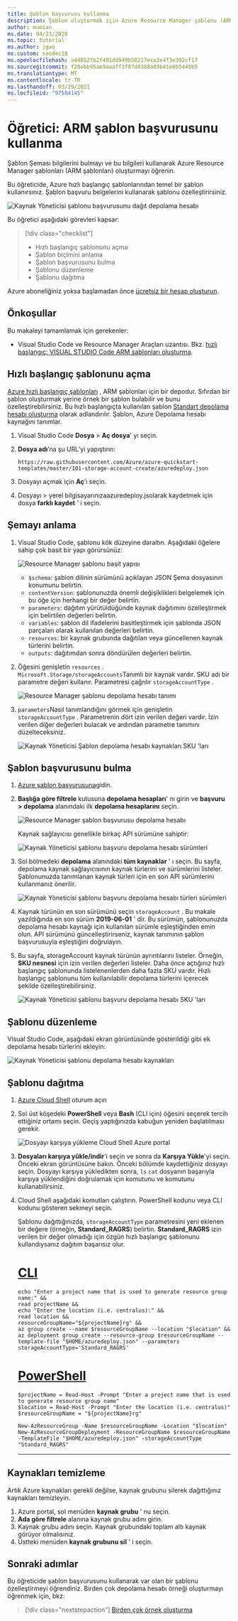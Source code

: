 ```yaml
---
title: Şablon başvurusu kullanma
description: Şablon oluşturmak için Azure Resource Manager şablonu (ARM şablonu) başvurusunu kullanın.
author: mumian
ms.date: 04/23/2020
ms.topic: tutorial
ms.author: jgao
ms.custom: seodec18
ms.openlocfilehash: a44852fb2f491dd949b58217eca3e4f3e392cf17
ms.sourcegitcommit: f28ebb95ae9aaaff3f87d8388a09b41e0b3445b5
ms.translationtype: MT
ms.contentlocale: tr-TR
ms.lasthandoff: 03/29/2021
ms.locfileid: "97584145"
---
```

# <a name="tutorial-utilize-the-arm-template-reference"></a>Öğretici: ARM şablon başvurusunu kullanma

Şablon Şeması bilgilerini bulmayı ve bu bilgileri kullanarak Azure Resource Manager şablonları (ARM şablonları) oluşturmayı öğrenin.

Bu öğreticide, Azure hızlı başlangıç şablonlarından temel bir şablon kullanırsınız. Şablon başvuru belgelerini kullanarak şablonu özelleştirirsiniz.

![Kaynak Yöneticisi şablonu başvurusunu dağıt depolama hesabı](./media/template-tutorial-use-template-reference/resource-manager-template-tutorial-deploy-storage-account.png)

Bu öğretici aşağıdaki görevleri kapsar:

> [!div class="checklist"]
> * Hızlı başlangıç şablonunu açma
> * Şablon biçimini anlama
> * Şablon başvurusunu bulma
> * Şablonu düzenleme
> * Şablonu dağıtma

Azure aboneliğiniz yoksa başlamadan önce [ücretsiz bir hesap oluşturun](https://azure.microsoft.com/free/).

## <a name="prerequisites"></a>Önkoşullar

Bu makaleyi tamamlamak için gerekenler:

* Visual Studio Code ve Resource Manager Araçları uzantısı. Bkz. [hızlı başlangıç: VISUAL STUDIO Code ARM şablonları oluşturma](quickstart-create-templates-use-visual-studio-code.md).

## <a name="open-a-quickstart-template"></a>Hızlı başlangıç şablonunu açma

[Azure hızlı başlangıç şablonları](https://azure.microsoft.com/resources/templates/) , ARM şablonları için bir depodur. Sıfırdan bir şablon oluşturmak yerine örnek bir şablon bulabilir ve bunu özelleştirebilirsiniz. Bu hızlı başlangıçta kullanılan şablon [Standart depolama hesabı oluşturma](https://azure.microsoft.com/resources/templates/101-storage-account-create/) olarak adlandırılır. Şablon, Azure Depolama hesabı kaynağını tanımlar.

1. Visual Studio Code **Dosya**  >  **Aç dosya**' yı seçin.
1. **Dosya adı**’na şu URL’yi yapıştırın:

    ```url
    https://raw.githubusercontent.com/Azure/azure-quickstart-templates/master/101-storage-account-create/azuredeploy.json
    ```

1. Dosyayı açmak için **Aç**’ı seçin.
1. Dosyayı   >  yerel bilgisayarınızaazuredeploy.jsolarak kaydetmek için dosya **farklı kaydet** _'_ i seçin.

## <a name="understand-the-schema"></a>Şemayı anlama

1. Visual Studio Code, şablonu kök düzeyine daraltın. Aşağıdaki öğelere sahip çok basit bir yapı görürsünüz:

    ![Resource Manager şablonu basit yapısı](./media/template-tutorial-use-template-reference/resource-manager-template-simplest-structure.png)

    * `$schema`: şablon dilinin sürümünü açıklayan JSON Şema dosyasının konumunu belirtin.
    * `contentVersion`: şablonunuzda önemli değişiklikleri belgelemek için bu öğe için herhangi bir değer belirtin.
    * `parameters`: dağıtım yürütüldüğünde kaynak dağıtımını özelleştirmek için belirtilen değerleri belirtin.
    * `variables`: şablon dil ifadelerini basitleştirmek için şablonda JSON parçaları olarak kullanılan değerleri belirtin.
    * `resources`: bir kaynak grubunda dağıtılan veya güncellenen kaynak türlerini belirtin.
    * `outputs`: dağıtımdan sonra döndürülen değerleri belirtin.

1. Öğesini genişletin `resources` . `Microsoft.Storage/storageAccounts`Tanımlı bir kaynak vardır. SKU adı bir parametre değeri kullanır. Parametresi çağrılır `storageAccountType` .

    ![Resource Manager şablonu depolama hesabı tanımı](./media/template-tutorial-use-template-reference/resource-manager-template-storage-resource.png)

1. `parameters`Nasıl tanımlandığını görmek için genişletin `storageAccountType` . Parametrenin dört izin verilen değeri vardır. İzin verilen diğer değerleri bulacak ve ardından parametre tanımını düzelteceksiniz.

    ![Kaynak Yöneticisi Şablon depolama hesabı kaynakları SKU 'ları](./media/template-tutorial-use-template-reference/resource-manager-template-storage-resources-skus-old.png)

## <a name="find-the-template-reference"></a>Şablon başvurusunu bulma

1. [Azure şablon başvurusuna](/azure/templates/)gidin.
1. **Başlığa göre filtrele** kutusuna **depolama hesapları**' nı girin ve **başvuru > depolama** alanındaki ilk **depolama hesaplarını** seçin.

    ![Resource Manager şablon başvurusu depolama hesabı](./media/template-tutorial-use-template-reference/resource-manager-template-resources-reference-storage-accounts.png)

    Kaynak sağlayıcısı genellikle birkaç API sürümüne sahiptir:

    ![Kaynak Yöneticisi şablonu başvuru depolama hesabı sürümleri](./media/template-tutorial-use-template-reference/resource-manager-template-resources-reference-storage-accounts-versions.png)

1. Sol bölmedeki **depolama** alanındaki **tüm kaynaklar** ' ı seçin. Bu sayfa, depolama kaynak sağlayıcısının kaynak türlerini ve sürümlerini listeler. Şablonunuzda tanımlanan kaynak türleri için en son API sürümlerini kullanmanız önerilir.

    ![Kaynak Yöneticisi şablonu başvuru depolama hesabı türleri sürümleri](./media/template-tutorial-use-template-reference/resource-manager-template-resources-reference-storage-accounts-types-versions.png)

1. Kaynak türünün en son sürümünü seçin `storageAccount` . Bu makale yazıldığında en son sürüm **2019-06-01** ' dir. Bu sürümün, şablonunuzda depolama hesabı kaynağı için kullanılan sürümle eşleştiğinden emin olun. API sürümünü güncelleştirirseniz, kaynak tanımının şablon başvurusuyla eşleştiğini doğrulayın.

1. Bu sayfa, storageAccount kaynak türünün ayrıntılarını listeler. Örneğin, **SKU nesnesi** için izin verilen değerleri listeler. Daha önce açtığınız hızlı başlangıç şablonunda listelenenlerden daha fazla SKU vardır. Hızlı başlangıç şablonunu tüm kullanılabilir depolama türlerini içerecek şekilde özelleştirebilirsiniz.

    ![Kaynak Yöneticisi şablonu başvuru depolama hesabı SKU 'ları](./media/template-tutorial-use-template-reference/resource-manager-template-resources-reference-storage-accounts-skus.png)

## <a name="edit-the-template"></a>Şablonu düzenleme

Visual Studio Code, aşağıdaki ekran görüntüsünde gösterildiği gibi ek depolama hesabı türlerini ekleyin:

![Kaynak Yöneticisi şablonu depolama hesabı kaynakları](./media/template-tutorial-use-template-reference/resource-manager-template-storage-resources-skus.png)

## <a name="deploy-the-template"></a>Şablonu dağıtma

1. [Azure Cloud Shell](https://shell.azure.com) oturum açın

1. Sol üst köşedeki **PowerShell** veya **Bash** (CLI için) öğesini seçerek tercih ettiğiniz ortamı seçin.  Geçiş yaptığınızda kabuğun yeniden başlatılması gerekir.

    ![Dosyayı karşıya yükleme Cloud Shell Azure portal](./media/template-tutorial-use-template-reference/azure-portal-cloud-shell-upload-file.png)

1. **Dosyaları karşıya yükle/indir**'i seçin ve sonra da **Karşıya Yükle**'yi seçin. Önceki ekran görüntüsüne bakın. Önceki bölümde kaydettiğiniz dosyayı seçin. Dosyayı karşıya yükledikten sonra, `ls` `cat` dosyanın başarıyla karşıya yüklendiğini doğrulamak için komutunu ve komutunu kullanabilirsiniz.

1. Cloud Shell aşağıdaki komutları çalıştırın. PowerShell kodunu veya CLI kodunu gösteren sekmeyi seçin.

   Şablonu dağıttığınızda, `storageAccountType` parametresini yeni eklenen bir değere (örneğin, **Standard_RAGRS**) belirtin. **Standard_RAGRS** izin verilen bir değer olmadığı için özgün hızlı başlangıç şablonunu kullandıysanız dağıtım başarısız olur.

    # <a name="cli"></a>[CLI](#tab/CLI)

    ```azurecli
    echo "Enter a project name that is used to generate resource group name:" &&
    read projectName &&
    echo "Enter the location (i.e. centralus):" &&
    read location &&
    resourceGroupName="${projectName}rg" &&
    az group create --name $resourceGroupName --location "$location" &&
    az deployment group create --resource-group $resourceGroupName --template-file "$HOME/azuredeploy.json" --parameters storageAccountType='Standard_RAGRS'
    ```

    # <a name="powershell"></a>[PowerShell](#tab/PowerShell)

    ```azurepowershell
    $projectName = Read-Host -Prompt "Enter a project name that is used to generate resource group name"
    $location = Read-Host -Prompt "Enter the location (i.e. centralus)"
    $resourceGroupName = "${projectName}rg"

    New-AzResourceGroup -Name $resourceGroupName -Location "$location"
    New-AzResourceGroupDeployment -ResourceGroupName $resourceGroupName -TemplateFile "$HOME/azuredeploy.json" -storageAccountType "Standard_RAGRS"
    ```

    ---

## <a name="clean-up-resources"></a>Kaynakları temizleme

Artık Azure kaynakları gerekli değilse, kaynak grubunu silerek dağıttığınız kaynakları temizleyin.

1. Azure portal, sol menüden **kaynak grubu** ' nu seçin.
1. **Ada göre filtrele** alanına kaynak grubu adını girin.
1. Kaynak grubu adını seçin.  Kaynak grubundaki toplam altı kaynak görüyor olmalısınız.
1. Üstteki menüden **kaynak grubunu sil** ' i seçin.

## <a name="next-steps"></a>Sonraki adımlar

Bu öğreticide şablon başvurusunu kullanarak var olan bir şablonu özelleştirmeyi öğrendiniz. Birden çok depolama hesabı örneği oluşturmayı öğrenmek için, bkz:

> [!div class="nextstepaction"]
> [Birden çok örnek oluşturma](./template-tutorial-create-multiple-instances.md)
